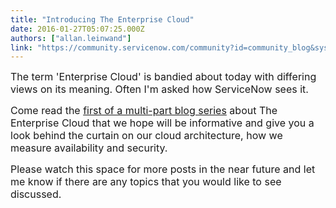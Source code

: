 ```yaml
---
title: "Introducing The Enterprise Cloud"
date: 2016-01-27T05:07:25.000Z
authors: ["allan.leinwand"]
link: "https://community.servicenow.com/community?id=community_blog&sys_id=f07dae29dbd0dbc01dcaf3231f9619f3"
---
```

<p><span style="font-size: 12pt;">The term 'Enterprise Cloud' is bandied about today with differing views on its meaning. Often I'm asked how ServiceNow sees it.</span></p><p></p><p><span style="font-size: 12pt;">Come read the <a title="rvicematters.servicenow.com/introducing-the-enterprise-cloud/" href="http://servicematters.servicenow.com/introducing-the-enterprise-cloud/">first of a multi-part blog series</a> about The Enterprise Cloud that we hope will be informative and give you a look behind the curtain on our cloud architecture, how we measure availability and security.</span></p><p></p><p><span style="font-size: 12pt;">Please watch this space for more posts in the near future and let me know if there are any topics that you would like to see discussed.</span></p>